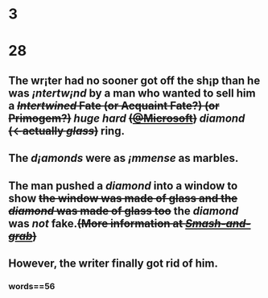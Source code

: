 # 3
# 28
## The wr¡ter had no sooner got off the sh¡p than he was *¡ntertw¡nd* by a man who wanted to sell him a ~~*Intertwined* Fate (or Acquaint Fate?) (or Primogem?)~~ *huge hard* ~~([@Microsoft](https://microsoft.com))~~ *diamond* ~~(←actually *glass*)~~ ring.
## The *d¡amonds* were as *¡mmense* as marbles.
## The man pushed a *diamond* into a window to show ~~the window was made of glass and the *diamond* was made of glass too~~ the *diamond* was *not* fake.~~(More information at [*Smash-and-grab*](https://github.com/HeJiaMu/hiamu.NCE.sw/blob/main/3-6.md))~~
## However, the writer finally got rid of him.
### words==56
# 
# 
# 
# 
# 
# 
# 
# 
# 
# 
# 
# 
# 
# 
# 
# 
# 
# 